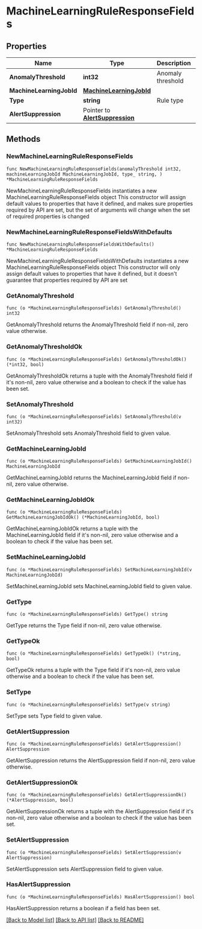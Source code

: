 # MachineLearningRuleResponseFields

## Properties

Name | Type | Description | Notes
------------ | ------------- | ------------- | -------------
**AnomalyThreshold** | **int32** | Anomaly threshold | 
**MachineLearningJobId** | [**MachineLearningJobId**](MachineLearningJobId.md) |  | 
**Type** | **string** | Rule type | 
**AlertSuppression** | Pointer to [**AlertSuppression**](AlertSuppression.md) |  | [optional] 

## Methods

### NewMachineLearningRuleResponseFields

`func NewMachineLearningRuleResponseFields(anomalyThreshold int32, machineLearningJobId MachineLearningJobId, type_ string, ) *MachineLearningRuleResponseFields`

NewMachineLearningRuleResponseFields instantiates a new MachineLearningRuleResponseFields object
This constructor will assign default values to properties that have it defined,
and makes sure properties required by API are set, but the set of arguments
will change when the set of required properties is changed

### NewMachineLearningRuleResponseFieldsWithDefaults

`func NewMachineLearningRuleResponseFieldsWithDefaults() *MachineLearningRuleResponseFields`

NewMachineLearningRuleResponseFieldsWithDefaults instantiates a new MachineLearningRuleResponseFields object
This constructor will only assign default values to properties that have it defined,
but it doesn't guarantee that properties required by API are set

### GetAnomalyThreshold

`func (o *MachineLearningRuleResponseFields) GetAnomalyThreshold() int32`

GetAnomalyThreshold returns the AnomalyThreshold field if non-nil, zero value otherwise.

### GetAnomalyThresholdOk

`func (o *MachineLearningRuleResponseFields) GetAnomalyThresholdOk() (*int32, bool)`

GetAnomalyThresholdOk returns a tuple with the AnomalyThreshold field if it's non-nil, zero value otherwise
and a boolean to check if the value has been set.

### SetAnomalyThreshold

`func (o *MachineLearningRuleResponseFields) SetAnomalyThreshold(v int32)`

SetAnomalyThreshold sets AnomalyThreshold field to given value.


### GetMachineLearningJobId

`func (o *MachineLearningRuleResponseFields) GetMachineLearningJobId() MachineLearningJobId`

GetMachineLearningJobId returns the MachineLearningJobId field if non-nil, zero value otherwise.

### GetMachineLearningJobIdOk

`func (o *MachineLearningRuleResponseFields) GetMachineLearningJobIdOk() (*MachineLearningJobId, bool)`

GetMachineLearningJobIdOk returns a tuple with the MachineLearningJobId field if it's non-nil, zero value otherwise
and a boolean to check if the value has been set.

### SetMachineLearningJobId

`func (o *MachineLearningRuleResponseFields) SetMachineLearningJobId(v MachineLearningJobId)`

SetMachineLearningJobId sets MachineLearningJobId field to given value.


### GetType

`func (o *MachineLearningRuleResponseFields) GetType() string`

GetType returns the Type field if non-nil, zero value otherwise.

### GetTypeOk

`func (o *MachineLearningRuleResponseFields) GetTypeOk() (*string, bool)`

GetTypeOk returns a tuple with the Type field if it's non-nil, zero value otherwise
and a boolean to check if the value has been set.

### SetType

`func (o *MachineLearningRuleResponseFields) SetType(v string)`

SetType sets Type field to given value.


### GetAlertSuppression

`func (o *MachineLearningRuleResponseFields) GetAlertSuppression() AlertSuppression`

GetAlertSuppression returns the AlertSuppression field if non-nil, zero value otherwise.

### GetAlertSuppressionOk

`func (o *MachineLearningRuleResponseFields) GetAlertSuppressionOk() (*AlertSuppression, bool)`

GetAlertSuppressionOk returns a tuple with the AlertSuppression field if it's non-nil, zero value otherwise
and a boolean to check if the value has been set.

### SetAlertSuppression

`func (o *MachineLearningRuleResponseFields) SetAlertSuppression(v AlertSuppression)`

SetAlertSuppression sets AlertSuppression field to given value.

### HasAlertSuppression

`func (o *MachineLearningRuleResponseFields) HasAlertSuppression() bool`

HasAlertSuppression returns a boolean if a field has been set.


[[Back to Model list]](../README.md#documentation-for-models) [[Back to API list]](../README.md#documentation-for-api-endpoints) [[Back to README]](../README.md)


